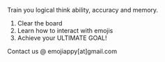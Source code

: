 Train you logical think ability, accuracy and memory.

1. Clear the board
2. Learn how to interact with emojis
3. Achieve your ULTIMATE GOAL!

Contact us @ emojiappy[at]gmail.com
